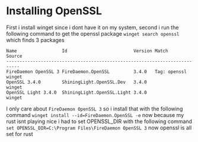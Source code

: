 # Installing OpenSSL

First i install winget since i dont have it on my system, second i run the following command to get the openssl package `winget search openssl` which finds 3 packages

```
Name                 Id                         Version Match        Source
---------------------------------------------------------------------------
FireDaemon OpenSSL 3 FireDaemon.OpenSSL         3.4.0   Tag: openssl winget
OpenSSL 3.4.0        ShiningLight.OpenSSL.Dev   3.4.0                winget
OpenSSL Light 3.4.0  ShiningLight.OpenSSL.Light 3.4.0                winget
```

I only care about `FireDaemon OpenSSL 3` so i install that with the following command `winget install --id=FireDaemon.OpenSSL -e` now because my rust isnt playing nice i had to set OPENSSL_DIR with the following command `set OPENSSL_DIR=C:\Program Files\FireDaemon OpenSSL 3` now openssl is all set for rust
